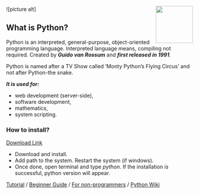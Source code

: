 ![picture alt]<img align="right" width="100" height="100" src="https://raw.githubusercontent.com/kity9188/images/master/PythonBasics.JPG">

## What is Python?
Python is an interpreted, general-purpose, object-oriented programming language. Interpreted language means, compiling not required.
Created by ***Guido van Rossum*** and ***first released in 1991***.

Python is named after a TV Show called ‘Monty Python’s Flying Circus’ and not after Python-the snake.

***It is used for:***
* web development (server-side),
* software development,
* mathematics,
* system scripting.

### How to install?
[Download Link](https://www.python.org/)
* Download and install.
* Add path to the system. Restart the system (if windows). 
* Once done, open terminal and type _python_. If the installation is successful, python version will appear.


[Tutorial](https://docs.python.org/3/tutorial/index.html) / [Beginner Guide](https://www.python.org/about/gettingstarted/) / [For non-programmers](https://wiki.python.org/moin/BeginnersGuide/NonProgrammers) / [Python Wiki](https://wiki.python.org/moin/FrontPage)

